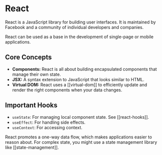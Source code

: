 # React

React is a JavaScript library for building user interfaces. It is maintained by Facebook and a community of individual developers and companies.

React can be used as a base in the development of single-page or mobile applications.

## Core Concepts

- **Components:** React is all about building encapsulated components that manage their own state.
- **JSX:** A syntax extension to JavaScript that looks similar to HTML.
- **Virtual DOM:** React uses a [[virtual-dom]] to efficiently update and render the right components when your data changes.

## Important Hooks

- `useState`: For managing local component state. See [[react-hooks]].
- `useEffect`: For handling side effects.
- `useContext`: For accessing context.

React promotes a one-way data flow, which makes applications easier to reason about. For complex state, you might use a state management library like [[state-management]].

